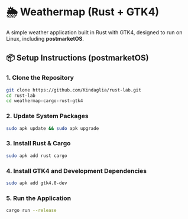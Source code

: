 # 🌦 Weathermap (Rust + GTK4)

A simple weather application built in Rust with GTK4, designed to run on Linux, including **postmarketOS**.

## 📦 Setup Instructions (postmarketOS)

### 1. Clone the Repository

```bash
git clone https://github.com/Kindaglia/rust-lab.git
cd rust-lab
cd weathermap-cargo-rust-gtk4
```

### 2. Update System Packages

```bash
sudo apk update && sudo apk upgrade
```

### 3. Install Rust & Cargo

```bash
sudo apk add rust cargo
```

### 4. Install GTK4 and Development Dependencies

```bash
sudo apk add gtk4.0-dev 
```

### 5. Run the Application

```bash
cargo run --release
```

